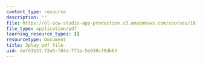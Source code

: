 ```yaml
---
content_type: resource
description: ''
file: https://ol-ocw-studio-app-production.s3.amazonaws.com/courses/18-01sc-single-variable-calculus-fall-2010/defd3b3172e6f84d773a5b030c70db63_BGE3wb7H2PA.pdf
file_type: application/pdf
learning_resource_types: []
resourcetype: Document
title: 3play pdf file
uid: defd3b31-72e6-f84d-773a-5b030c70db63
---
```

